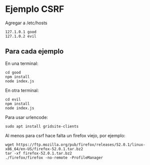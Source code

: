 # Ejemplo CSRF

Agregar a /etc/hosts

```
127.1.0.1 good
127.1.0.2 evil
```

## Para cada ejemplo

En una terminal:

```
cd good
npm install
node index.js
```

En otra terminal:

```
cd evil
npm install
node index.js
```

Para usar urlencode:


```
sudo apt install gridsite-clients
```

Al menos para csrf hace falta un firefox viejo, por ejemplo:

```
wget https://ftp.mozilla.org/pub/firefox/releases/52.0.1/linux-x86_64/en-US/firefox-52.0.1.tar.bz2
tar -xf firefox-52.0.1.tar.bz2
./firefox/firefox -no-remote -ProfileManager
```
